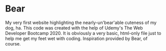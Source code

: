 # Bear
My very first website highlighting the nearly-un'bear'able cuteness of my dog, ha. 
This code was created with the help of Udemy's The Web Developer Bootcamp 2020. It is obviously a very basic, html-only file just to help me get my feet wet with coding. Inspiration provided by Bear, of course.

